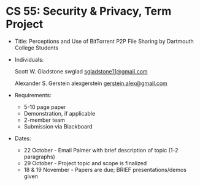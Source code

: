 CS 55: Security & Privacy, Term Project
============

- Title: 
	Perceptions and Use of BitTorrent P2P File Sharing by Dartmouth College Students

- Individuals: 

	Scott W. Gladstone
	swglad
	sgladstone11@gmail.com

	Alexander S. Gerstein
	alexgerstein
	gerstein.alex@gmail.com

- Requirements:
	- 5-10 page paper
	- Demonstration, if applicable
	- 2-member team
	- Submission via Blackboard

- Dates:
	- 22 October - Email Palmer with brief description of topic (1-2 paragraphs)
	- 29 October - Project topic and scope is finalized
	- 18 & 19 November - Papers are due; BRIEF presentations/demos given



